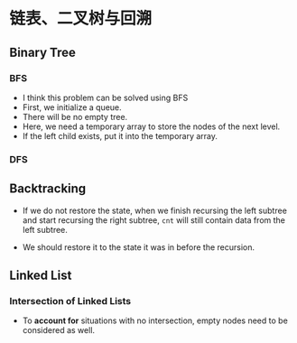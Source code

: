 # 链表、二叉树与回溯

## Binary Tree

### BFS

- I think this problem can be solved using BFS
- First, we initialize a queue.
- There will be no empty tree.
- Here, we need a temporary array to store the nodes of the next level.
- If the left child exists, put it into the temporary array.

### DFS

## Backtracking

- If we do not restore the state, when we finish recursing the left subtree and start recursing the right subtree, `cnt` will still contain data from the left subtree.

- We should restore it to the state it was in before the recursion.

## Linked List

### Intersection of Linked Lists

- To **account for** situations with no intersection, empty nodes need to be considered as well.
